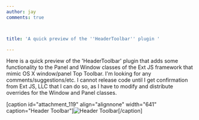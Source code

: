 ```yaml
---
author: jay
comments: true



title: 'A quick preview of the ''HeaderToolbar'' plugin '

---
```


Here is a quick preview of the 'HeaderToolbar' plugin that adds some functionality to the Panel and Window classes of the Ext JS framework that mimic OS X window/panel Top Toolbar.  I'm looking for any comments/suggestions/etc.  I cannot release code until I get confirmation from Ext JS, LLC that I can do so, as I  have to modify and distribute overrides for the Window and Panel classes.

[caption id="attachment_119" align="alignnone" width="641" caption="Header Toolbar"]![Header Toolbar](../assets/uploads//2009/06/headertoolbar.png)[/caption] 
